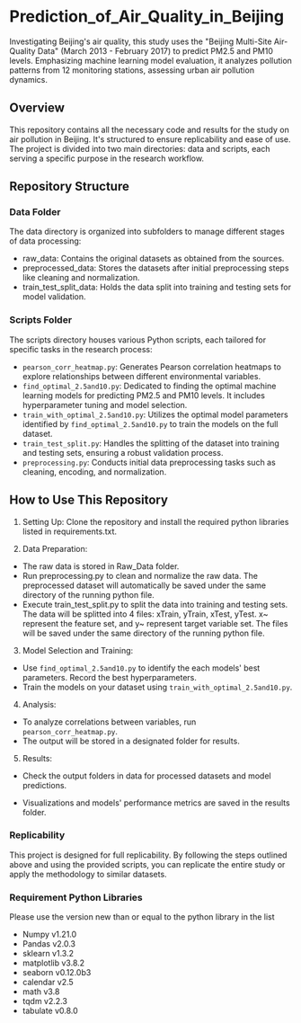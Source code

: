 # Prediction_of_Air_Quality_in_Beijing
Investigating Beijing's air quality, this study uses the "Beijing Multi-Site Air-Quality Data" (March 2013 - February 2017) to predict PM2.5 and PM10 levels. Emphasizing machine learning model evaluation, it analyzes pollution patterns from 12 monitoring stations, assessing urban air pollution dynamics.

## Overview
This repository contains all the necessary code and results for the study on air pollution in Beijing. It's structured to ensure replicability and ease of use. The project is divided into two main directories: data and scripts, each serving a specific purpose in the research workflow.

## Repository Structure
### Data Folder
The data directory is organized into subfolders to manage different stages of data processing:

- raw_data: Contains the original datasets as obtained from the sources.
- preprocessed_data: Stores the datasets after initial preprocessing steps like cleaning and normalization.
- train_test_split_data: Holds the data split into training and testing sets for model validation.

### Scripts Folder
The scripts directory houses various Python scripts, each tailored for specific tasks in the research process:

- `pearson_corr_heatmap.py`: Generates Pearson correlation heatmaps to explore relationships between different environmental variables.
- `find_optimal_2.5and10.py`: Dedicated to finding the optimal machine learning models for predicting PM2.5 and PM10 levels. It includes hyperparameter tuning and model selection.
- `train_with_optimal_2.5and10.py`: Utilizes the optimal model parameters identified by `find_optimal_2.5and10.py` to train the models on the full dataset.
- `train_test_split.py`: Handles the splitting of the dataset into training and testing sets, ensuring a robust validation process.
- `preprocessing.py`: Conducts initial data preprocessing tasks such as cleaning, encoding, and normalization.

## How to Use This Repository

1) Setting Up: Clone the repository and install the required python libraries listed in requirements.txt.

2) Data Preparation:

- The raw data is stored in Raw_Data folder.
- Run preprocessing.py to clean and normalize the raw data. The preprocessed dataset will automatically be saved under the same directory of the running python file.
- Execute train_test_split.py to split the data into training and testing sets. The data will be splitted into 4 files: xTrain, yTrain, xTest, yTest. x~ represent the feature set, and y~ represent target variable set. The files will be saved under the same directory of the running python file.

3) Model Selection and Training:

- Use `find_optimal_2.5and10.py` to identify the each models' best parameters. Record the best hyperparameters.
- Train the models on your dataset using `train_with_optimal_2.5and10.py`.

4) Analysis:

- To analyze correlations between variables, run `pearson_corr_heatmap.py`.
- The output will be stored in a designated folder for results.
  
5) Results:

- Check the output folders in data for processed datasets and model predictions.

- Visualizations and models' performance metrics are saved in the results folder.

### Replicability
This project is designed for full replicability. By following the steps outlined above and using the provided scripts, you can replicate the entire study or apply the methodology to similar datasets.

### Requirement Python Libraries
Please use the version new than or equal to the python library in the list
 - Numpy v1.21.0
 - Pandas v2.0.3
 - sklearn v1.3.2
 - matplotlib v3.8.2
 - seaborn v0.12.0b3
 - calendar v2.5
 - math v3.8
 - tqdm v2.2.3
 - tabulate v0.8.0
